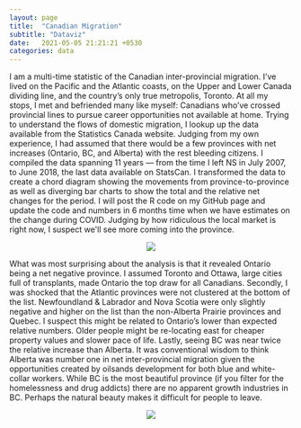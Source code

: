 ```yaml
---
layout: page
title:  "Canadian Migration"
subtitle: "Dataviz"
date:   2021-05-05 21:21:21 +0530
categories: data
---
```


I am a multi-time statistic of the Canadian inter-provincial migration. I’ve lived on the Pacific and the Atlantic coasts,
on the Upper and Lower Canada dividing line, and the country’s only true metropolis, Toronto. At all my stops,
I met and befriended many like myself: Canadians who’ve crossed provincial lines to pursue career opportunities not available at home.
Trying to understand the flows of domestic migration, I lookup up the data available from the Statistics Canada website. Judging from my own experience,
I had assumed that there would be a few provinces with net increases (Ontario, BC, and Alberta) with the rest bleeding citizens.
I compiled the data spanning 11 years — from the time I left NS in July 2007, to June 2018, the last data available on StatsCan.
I transformed the data to create a chord diagram showing the movements from province-to-province as well as diverging bar charts to show the total 
and the relative net changes for the period. I will post the R code on my GitHub page and update the code and numbers in 6 months time when we have estimates on the change during 
COVID. Judging by how ridiculous the local market is right now, I suspect we'll see more coming into the province.

<p align="center">
  <img align="center" src="https://jfm-data.github.io/images/Canada_migration.jpg">
</p> 

What was most surprising about the analysis is that it revealed Ontario being a net negative province. I assumed Toronto and Ottawa, large cities full of transplants, made Ontario the top draw for all Canadians. Secondly, I was shocked that the Atlantic provinces were not clustered at the bottom of the list. Newfoundland & Labrador and Nova Scotia were only slightly negative and higher on the list than the non-Alberta Prairie provinces and Quebec. I suspect this might be related to Ontario’s lower than expected relative numbers. Older people might be re-locating east for cheaper property values and slower pace of life. Lastly, seeing BC was near twice the relative increase than Alberta. It was conventional wisdom to think Alberta was number one in net inter-provincial migration given the opportunities created by oilsands development for both blue and white-collar workers. While BC is the most beautiful province (if you filter for the homelessness and drug addicts) there are no apparent growth industries in BC. Perhaps the natural beauty makes it difficult for people to leave.

<p align="center">
  <img align="center" src="https://jfm-data.github.io/images/pyramidplot_can.png">
</p> 
